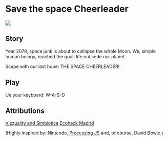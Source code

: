Save the space Cheerleader
=====

![](http://f.cl.ly/items/1U2N2k0e33322001390y/Captura%20de%20pantalla%202014-11-16%20a%20la(s)%2023.18.00.png)

## Story

Year 2079, space junk is about to collapse the whole Moon. We, simple human beings, reached the goal: life outisede our planet.

Scape with our last hope: THE SPACE CHEERLEADER!


## Play

Ue your keyboard: W-A-S-D

## Attributions

[Vizzuality and Simbiotica](https://github.com/simbiotica/)
[Ecohack Madrid](http://ecohack.org/)

(Highly inspired by: Nintendo, [Processing JS](http://processingjs.nihongoresources.com/test/PjsGameEngine/docs/tutorial/mario.html) and, of course, David Bowie.)